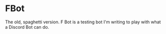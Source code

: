 # FBot

The old, spaghetti version.
F Bot is a testing bot I'm writing to play with what a Discord Bot can do.
